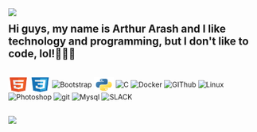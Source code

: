 <div style="float: left; width: 20%; margin-right: 10px;">
  <img width="15%" src="https://media.discordapp.net/attachments/1232832846633242637/1248445343972986940/ezgif.com-animated-gif-maker_1.gif?ex=6663b0d4&is=66625f54&hm=f288283c64c935a5583b68f87886c7ad0882ea997f97d8ef430706d1058c4bd7&=" target="_blank">
</div>

## Hi guys, my name is Arthur Arash and I like technology and programming, but I don't like to code, lol!👨🏽‍💻

<div style="display: inline_block"><br>

  <img align="center" alt="HTML" height="30" width="40" src="https://raw.githubusercontent.com/devicons/devicon/master/icons/html5/html5-original.svg">
  <img align="center" alt="CSS" height="30" width="40" src="https://raw.githubusercontent.com/devicons/devicon/master/icons/css3/css3-original.svg">
  <img align="center" alt="Bootstrap" height="30" width="40" src="https://icongr.am/devicon/bootstrap-plain-wordmark.svg?size=148&color=7c0594">
  <img align="center" alt="Python" height="30" width="40" src="https://raw.githubusercontent.com/devicons/devicon/master/icons/python/python-original.svg">
  <img align="center" alt="C" height="30" width="40" src="https://icongr.am/devicon/c-original.svg?size=148&color=7c0594">
  <img align="center" alt="Docker" height="40" width="50" src="https://icongr.am/devicon/docker-original-wordmark.svg?size=148&color=currentColor">
  <img align="center" alt="GIThub" height="40" width="50" src="https://icongr.am/devicon/github-original-wordmark.svg?size=148&color=a6ff00">
  <img align="center" alt="Linux" height="40" width="50" src="https://icongr.am/devicon/linux-original.svg?size=148&color=000000">
  <img align="center" alt="Photoshop" height="40" width="50" src="https://icongr.am/devicon/photoshop-line.svg?size=148&color=2e6dff">
  <img align="center" alt="git" height="40" width="50" src="https://icongr.am/devicon/git-original.svg?size=148&color=2e6dff">
  <img align="center" alt="Mysql" height="70" width="80" src="https://icongr.am/devicon/mysql-original-wordmark.svg?size=148&color=2e6dff">
  <img align="center" alt="SLACK" height="70" width="80" src="https://icongr.am/devicon/slack-original-wordmark.svg?size=148&color=000000">
</div>
  
  ##
 
<div> 
  
  <a href="https://www.linkedin.com/in/arthur-arash-briceno-heidari/" target="_blank"><img src="https://img.shields.io/badge/-LinkedIn-%230077B5?style=for-the-badge&logo=linkedin&logoColor=white" target="_blank"></a> 
  <!--
  <a href="https://www.youtube.com/channel/UC_-uuuZbY0AAt9CViNzvc-Q" target="_blank"><img src="https://img.shields.io/badge/YouTube-FF0000?style=for-the-badge&logo=youtube&logoColor=white" target="_blank"></a>
  <a href="https://instagram.com/rafaballerini" target="_blank"><img src="https://img.shields.io/badge/-Instagram-%23E4405F?style=for-the-badge&logo=instagram&logoColor=white" target="_blank"></a>
 	<a href="https://www.twitch.tv/rafaballerinii" target="_blank"><img src="https://img.shields.io/badge/Twitch-9146FF?style=for-the-badge&logo=twitch&logoColor=white" target="_blank"></a>
 <a href="https://discord.gg/wagxzStdcR" target="_blank"><img src="https://img.shields.io/badge/Discord-7289DA?style=for-the-badge&logo=discord&logoColor=white" target="_blank"></a> 
  <a href = "mailto:contatorafaballerini@gmail.com"><img src="https://img.shields.io/badge/-Gmail-%23333?style=for-the-badge&logo=gmail&logoColor=white" target="_blank"></a>
  -->
  
</div>
